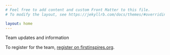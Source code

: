 ```yaml
---
# Feel free to add content and custom Front Matter to this file.
# To modify the layout, see https://jekyllrb.com/docs/themes/#overriding-theme-defaults

layout: home
---
```


Team updates and information

To register for the team, [register on firstinspires.org](https://my.firstinspires.org/JoinTeam/Welcome/c3423e4f-51a2-11ef-ad2e-00505699b848).

